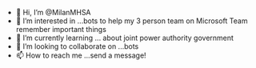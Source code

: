- 👋 Hi, I’m @MilanMHSA
- 👀 I’m interested in ...bots to help my 3 person team on Microsoft Team remember important things
- 🌱 I’m currently learning ... about joint power authority government
- 💞️ I’m looking to collaborate on ...bots
- 📫 How to reach me ...send a message!

<!---
MilanMHSA/MilanMHSA is a ✨ special ✨ repository because its `README.md` (this file) appears on your GitHub profile.
You can click the Preview link to take a look at your changes.
--->
